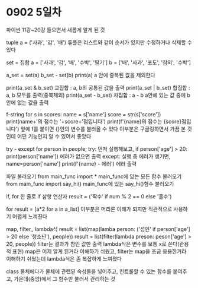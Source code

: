 # 0902 5일차

파이썬 11강~20강 들으면서 새롭게 알게 된 것

tuple
a = ('사과', '감', '배')
튜플은 리스트와 같이 순서가 있지만 수정하거나 삭제할 수 있다

set = 집합
a = ['사과', '감', '배', '수박', '딸기']
b = ['배', '사과', '포도', '참외', '수박']

a_set = set(a)
b_set - set(b)
print(a) a 안에 중복된 값을 제외한다

print(a_set & b_set) 교집합 : a, b의 공통된 값을 출력
print(a_set | b_set) 합집합 : a, b 모두를 출력(중복제외)
print(a_set - b_set) 차집합 : a - b a안에 있는 값 중에 b안에 없는 값을 출력
                                                                                                                                                                                      
f-string
for s in scores:
    name = s['name']
    score = str(s['score'])
    print(name+'의 점수는 '+score+'점입니다')
    print(f'{name}의 점수는 {score}점입니다') 앞에 f를 붙이면 {}안의 변수를 불러올 수 있다
이부분은 구글링하면서 가끔 본 것인데 어떤 기능인지 알 수 있어서 좋았다

try - except
for person in people;
    try: 먼저 실행해보고, 
        if person['age'] > 20:
            print(person['name']) 에러가 없으면 출력
    except: 실행 중 에러가 생기면,
        name=person['name']
        print(f'{name} - 에러') 에러 출력

파일 불러오기
from main_func import * main_func에 있는 모든 함수 불러오기
from main_func import say_hi() main_func에 있는 say_hi()함수 불러오기

if, for 한 줄로
if 삼항 연산자
result = ('짝수' if num % 2 == 0 else '홀수')

for
result = [a*2 for a in a_list]
이부분은 머리론 이해가 되지만 직관적으로 사용하기 어렵게 느껴진다

map, filter,, lambda식
result = list(map(lamba person: ('성인' if person['age'] > 20 else '청소년'), people))
result = list(filter(lambda preson: peson['age'] > 20, people)) filter는 결과가 참인 값만 출력
lambda식은 변수를 보통 x로 쓴다(관용적 표현)
map은 어제 알게 된거라 이해하기 쉬웠고, filter는 map을 조금 응용한거라 이해하기 쉬웠는데 lambda식은 좀 복잡하게 느껴졌다

class
물체에다가 물체에 관련된 속성들을 넣어주고, 컨트롤할 수 있는 함수를 붙여주고, 가운데(중앙)에서 그 함수만 불러서 관리하는 것